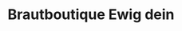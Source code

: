 ---
title: "Brautboutique Ewig dein"
url: /lauf-a-d-pegnitz/brautboutique-ewig-dein/
shop: Kleidung
---